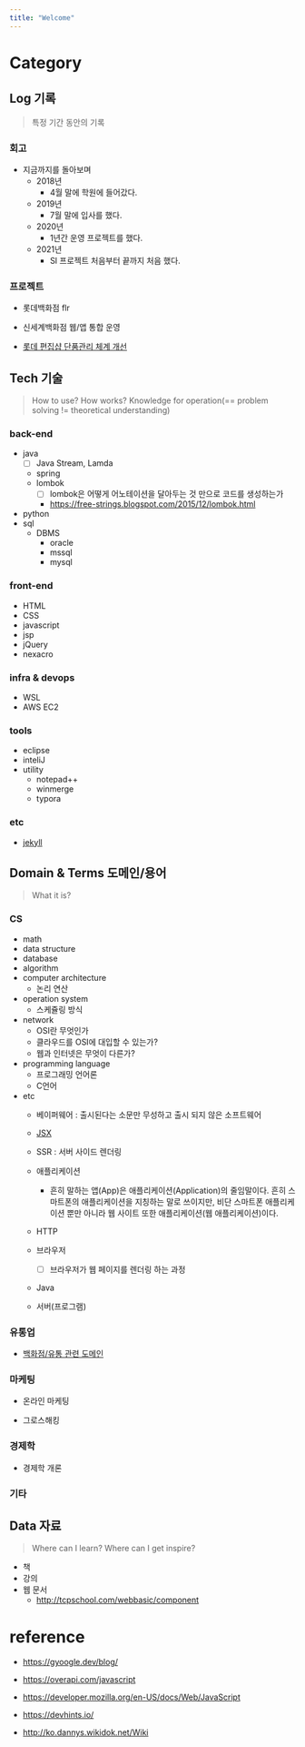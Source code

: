 ```yaml
---
title: "Welcome"
---
```


# Category

## Log 기록

> 특정 기간 동안의 기록

### 회고

  - 지금까지를 돌아보며
    - 2018년
      - 4월 말에 학원에 들어갔다.
    - 2019년
      - 7월 말에 입사를 했다.
    - 2020년
      - 1년간 운영 프로젝트를 했다.
    - 2021년
      - SI 프로젝트 처음부터 끝까지 처음 했다.

### 프로젝트

- 롯데백화점 flr
- 신세계백화점 웹/앱 통합 운영

- [롯데 편집샵 단품관리 체계 개선](https://www.notion.so/9336c90df18148b9b04a440d851af702)



## Tech 기술

> How to use? How works? Knowledge for operation(== problem solving != theoretical understanding)

### back-end

- java
  - [ ]  Java Stream, Lamda
  - spring
  - lombok
    - [ ]  lombok은 어떻게 어노테이션을 달아두는 것 만으로 코드를 생성하는가
      - https://free-strings.blogspot.com/2015/12/lombok.html
- python
- sql
  - DBMS
    - oracle
    - mssql
    - mysql

### front-end

- HTML
- CSS
- javascript
- jsp
- jQuery
- nexacro

### infra & devops

- WSL
- AWS EC2

### tools

- eclipse
- inteliJ
- utility
  - notepad++
  - winmerge
  - typora

### etc

- [jekyll](/wiki/tech/etc/jekyll.html)




## Domain & Terms 도메인/용어

> What it is?

### CS

- math
- data structure
- database
- algorithm
- computer architecture
  - 논리 연산
- operation system
  - 스케쥴링 방식
- network
  - OSI란 무엇인가
  - 클라우드를 OSI에 대입할 수 있는가?
  - 웹과 인터넷은 무엇이 다른가?
- programming language
  - 프로그래밍 언어론
  - C언어
- etc
  - 베이퍼웨어 : 출시된다는 소문만 무성하고 출시 되지 않은 소프트웨어
  - [JSX](https://ko.reactjs.org/docs/introducing-jsx.html)
  - SSR : 서버 사이드 렌더링

  - 애플리케이션

    - 흔히 말하는 앱(App)은 애플리케이션(Application)의 줄임말이다. 흔히 스마트폰의 애플리케이션을 지칭하는 말로 쓰이지만, 비단 스마트폰 애플리케이션 뿐만 아니라 웹 사이트 또한 애플리케이션(웹 애플리케이션)이다.

  - HTTP

  - 브라우저

    - [ ] 브라우저가 웹 페이지를 렌더링 하는 과정

  - Java

  - 서버(프로그램)

### 유통업

- [백화점/유통 관련 도메인](/wiki/domain/department-store.html)

### 마케팅

- 온라인 마케팅

- 그로스해킹

### 경제학

- 경제학 개론

### 기타



## Data 자료

> Where can I learn? Where can I get inspire?

- 책
- 강의
- 웹 문서
  - http://tcpschool.com/webbasic/component



# reference

- https://gyoogle.dev/blog/
- https://overapi.com/javascript
- https://developer.mozilla.org/en-US/docs/Web/JavaScript

- https://devhints.io/

- http://ko.dannys.wikidok.net/Wiki

